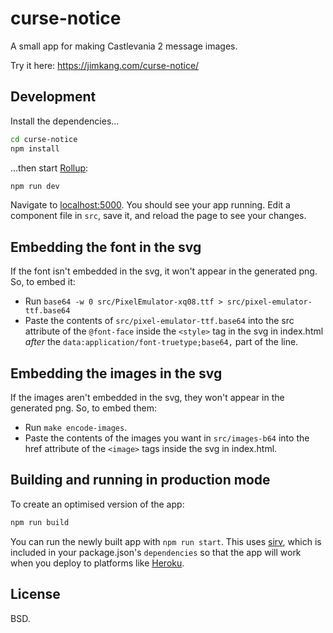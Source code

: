 # curse-notice

A small app for making Castlevania 2 message images.

Try it here: https://jimkang.com/curse-notice/

## Development

Install the dependencies...

```bash
cd curse-notice
npm install
```

...then start [Rollup](https://rollupjs.org):

```bash
npm run dev
```

Navigate to [localhost:5000](http://localhost:5000). You should see your app running. Edit a component file in `src`, save it, and reload the page to see your changes.

## Embedding the font in the svg

If the font isn't embedded in the svg, it won't appear in the generated png. So, to embed it:

- Run `base64 -w 0 src/PixelEmulator-xq08.ttf > src/pixel-emulator-ttf.base64`
- Paste the contents of `src/pixel-emulator-ttf.base64` into the src attribute of the `@font-face` inside the `<style>` tag in the svg in index.html *after* the `data:application/font-truetype;base64,` part of the line.

## Embedding the images in the svg

If the images aren't embedded in the svg, they won't appear in the generated png. So, to embed them:

- Run `make encode-images`.
- Paste the contents of the images you want in `src/images-b64` into the href attribute of the `<image>` tags inside the svg in index.html.

## Building and running in production mode

To create an optimised version of the app:

```bash
npm run build
```

You can run the newly built app with `npm run start`. This uses [sirv](https://github.com/lukeed/sirv), which is included in your package.json's `dependencies` so that the app will work when you deploy to platforms like [Heroku](https://heroku.com).

## License

BSD.
